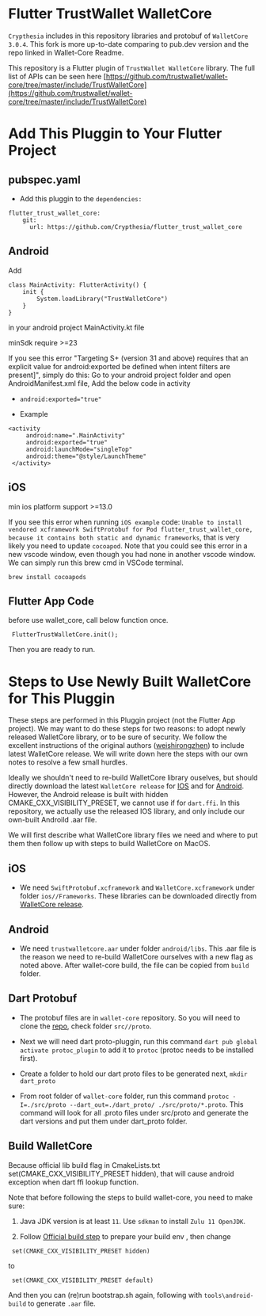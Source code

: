 # Flutter TrustWallet WalletCore

`Crypthesia` includes in this repository libraries and protobuf of `WalletCore 3.0.4`. This fork is more up-to-date comparing to pub.dev version and the repo linked in Wallet-Core Readme.

This repository is a Flutter plugin of `TrustWallet WalletCore` library. The full list of APIs can be seen here [https://github.com/trustwallet/wallet-core/tree/master/include/TrustWalletCore](https://github.com/trustwallet/wallet-core/tree/master/include/TrustWalletCore)

# Add This Pluggin to Your Flutter Project

## pubspec.yaml

- Add this pluggin to the `dependencies:`

```
flutter_trust_wallet_core:
    git:
      url: https://github.com/Crypthesia/flutter_trust_wallet_core
```

## Android

Add

```
class MainActivity: FlutterActivity() {
    init {
        System.loadLibrary("TrustWalletCore")
    }
}
```

in your android project MainActivity.kt file

minSdk require >=23

If you see this error "Targeting S+ (version 31 and above) requires that an explicit value for android:exported be defined when intent filters are present]", simply do this:
Go to your android project folder and open AndroidManifest.xml file, Add the below code in activity

- `android:exported="true"`

- Example

```
<activity
     android:name=".MainActivity"
     android:exported="true"
     android:launchMode="singleTop"
     android:theme="@style/LaunchTheme"
 </activity>
```

## iOS

min ios platform support >=13.0

If you see this error when running `iOS example` code:
`Unable to install vendored xcframework SwiftProtobuf for Pod flutter_trust_wallet_core, because it contains both static and dynamic frameworks`, that is very likely you need to update `cocoapod`. Note that you could see this error in a new vscode window, even though you had none in another vscode window.
We can simply run this brew cmd in VSCode terminal.

`brew install cocoapods`

## Flutter App Code

before use wallet_core, call below function once.

```
 FlutterTrustWalletCore.init();
```

Then you are ready to run.

# Steps to Use Newly Built WalletCore for This Pluggin

These steps are performed in this Pluggin project (not the Flutter App project). We may want to do these steps for two reasons: to adopt newly released WalletCore library, or to be sure of security. We follow the excellent instructions of the original authors ([weishirongzhen](https://github.com/weishirongzhen/flutter_trust_wallet_core_lib_include)) to include latest WalletCore release. We will write down here the steps with our own notes to resolve a few small hurdles.

Ideally we shouldn't need to re-build WalletCore library ouselves, but should directly download the latest `WalletCore release` for [IOS](https://github.com/trustwallet/wallet-core/releases) and for [Android](https://github.com/trustwallet/wallet-core/packages/700258). However, the Android release is built with hidden CMAKE_CXX_VISIBILITY_PRESET, we cannot use if for `dart.ffi`. In this repository, we actually use the released IOS library, and only include our own-built Androild .aar file.

We will first describe what WalletCore library files we need and where to put them then follow up with steps to build WalletCore on MacOS.

## iOS

- We need `SwiftProtobuf.xcframework` and `WalletCore.xcframework` under folder `ios//Frameworks`. These libraries can be downloaded directly from [WalletCore release](https://github.com/trustwallet/wallet-core/releases).

## Android

- We need `trustwalletcore.aar` under folder `android/libs`. This .aar file is the reason we need to re-build WalletCore ourselves with a new flag as noted above. After wallet-core build, the file can be copied from `build` folder.

## Dart Protobuf

- The protobuf files are in `wallet-core` repository. So you will need to clone the [repo](https://github.com/trustwallet/wallet-core), check folder `src//proto`.

- Next we will need dart proto-pluggin, run this command `dart pub global activate protoc_plugin` to add it to `protoc` (protoc needs to be installed first).

- Create a folder to hold our dart proto files to be generated next, `mkdir dart_proto`

- From root folder of `wallet-core` folder, run this command `protoc -I=./src/proto --dart_out=./dart_proto/ ./src/proto/*.proto`. This command will look for all .proto files under src/proto and generate the dart versions and put them under dart_proto folder.

## Build WalletCore

Because official lib build flag in CmakeLists.txt set(CMAKE_CXX_VISIBILITY_PRESET hidden), that will cause android exception when dart ffi lookup function.

Note that before following the steps to build wallet-core, you need to make sure:

1. Java JDK version is at least `11`. Use `sdkman` to install `Zulu 11 OpenJDK`.

2. Follow [Official build step](https://developer.trustwallet.com/wallet-core/developing-the-library/building) to prepare your build env , then change

```
 set(CMAKE_CXX_VISIBILITY_PRESET hidden)
```

to

```
 set(CMAKE_CXX_VISIBILITY_PRESET default)
```

And then you can (re)run bootstrap.sh again, following with `tools\android-build` to generate `.aar` file.
